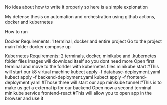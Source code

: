 No idea about how to write it properly so here is a simple explonation

My defense thesis on automation and orchestration using github actions, docker and kubernetes

How to run

Docker
Requirements: 1 terminal, docker and entire project
Go to the project main folder
docker compose up

Kubernetes
Requirements: 2 terminals, docker, minikube and .kubernetes folder files
Images will download itself so you dont need more
Open first terminal and move to the forlder with kubernetes files
minikube start
#This will start our k8 virtual machine
kubect apply -f database-deployment.yaml
kubect apply -f backend-deployment.yaml
kubect apply -f frontend-deployment.yaml
#Those three will start our app
minikube tunnel
#This is to make us get a external ip for our backend
Open now a second terminal
minikube service frontend-react
#This will allow you to open app in the browser and use it
